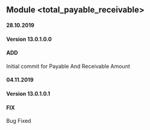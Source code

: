 ## Module <total_payable_receivable>

#### 28.10.2019
#### Version 13.0.1.0.0
#### ADD
Initial commit for Payable And Receivable Amount

#### 04.11.2019
#### Version 13.0.1.0.1
#### FIX
Bug Fixed



